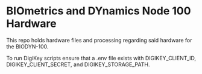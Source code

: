 # BIOmetrics and DYnamics Node 100 Hardware

This repo holds hardware files and processing regarding said hardware for the BIODYN-100.

To run DigiKey scripts ensure that a .env file exists with DIGIKEY_CLIENT_ID, DIGIKEY_CLIENT_SECRET, and DIGIKEY_STORAGE_PATH.
